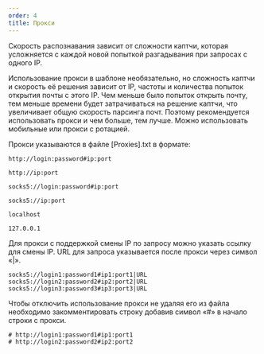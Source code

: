 ```yaml
---
order: 4
title: Прокси
---
```


Скорость распознавания зависит от сложности каптчи, которая усложняется с каждой новой попыткой разгадывания при запросах с одного IP.

Использование прокси в шаблоне необязательно, но сложность каптчи и скорость её решения зависит от IP, частоты и количества попыток открытия почты с этого IP. Чем меньше было попыток открыть почту, тем меньше времени будет затрачиваться на решение каптчи, что увеличивает общую скорость парсинга почт. Поэтому рекомендуется использовать прокси и чем больше, тем лучше. Можно использовать мобильные или прокси с ротацией.

Прокси указываются в файле \[Proxies\].txt в формате:

`http://login:password#ip:port`

`http://ip:port`

`socks5://login:password#ip:port`

`socks5://ip:port`

`localhost`

`127.0.0.1`

Для прокси с поддержкой смены IP по запросу можно указать ссылку для смены IP. URL для запроса указывается после прокси через символ «|».

```
socks5://login1:password1#ip1:port1|URL
socks5://login2:password2#ip2:port2|URL
socks5://login3:password3#ip3:port3|URL
```

Чтобы отключить использование прокси не удаляя его из файла необходимо закомментировать строку добавив символ «#» в начало строки с прокси.

```
# http://login1:password1#ip1:port1
# http://login2:password2#ip2:port2
```